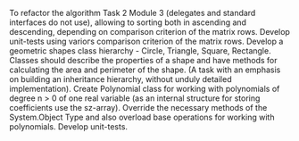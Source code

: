 ﻿To refactor the algorithm Task 2 Module 3 (delegates and standard interfaces do not use), allowing to sorting both in ascending and descending, depending on comparison criterion of the matrix rows. Develop unit-tests using varioгs comparison criterion of the matrix rows.
Develop a geometric shapes class hierarchy - Circle, Triangle, Square, Rectangle. Classes should describe the properties of a shape and have methods for calculating the area and perimeter of the shape. (A task with an emphasis on building an inheritance hierarchy, without unduly detailed implementation).
Create Polynomial class for working with polynomials of degree n > 0 of one real variable (as an internal structure for storing coefficients use the sz-array). Override the necessary methods of the System.Object Type and also overload base operations for working with polynomials. Develop unit-tests.